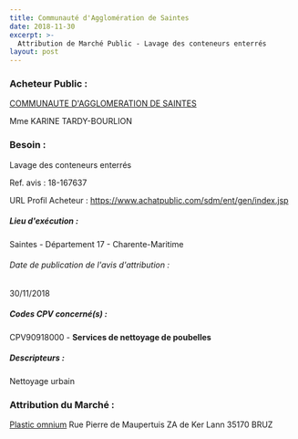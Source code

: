 ```yaml
---
title: Communauté d'Agglomération de Saintes
date: 2018-11-30
excerpt: >-
  Attribution de Marché Public - Lavage des conteneurs enterrés
layout: post
---
```


### Acheteur Public : 
<a href="/acheteur-32/siren-200036473"> COMMUNAUTE D'AGGLOMERATION DE SAINTES</a><br/>

Mme KARINE TARDY-BOURLION





### Besoin :

Lavage des conteneurs enterrés

Ref. avis : 18-167637

URL Profil Acheteur : https://www.achatpublic.com/sdm/ent/gen/index.jsp

##### Lieu d'exécution :

Saintes - Département 17 - Charente-Maritime

###### Date de publication de l'avis d'attribution : 
30/11/2018

##### Codes CPV concerné(s) :
CPV90918000 - **Services de nettoyage de poubelles** <br/>

##### Descripteurs :
Nettoyage urbain <br/>

### Attribution du Marché :
<a href="/entreprise-268/siren-778151944"> Plastic omnium</a>    Rue Pierre de Maupertuis ZA de Ker Lann 35170 BRUZ <br/>
